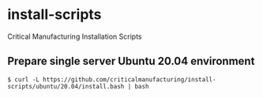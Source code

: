 # install-scripts
Critical Manufacturing Installation Scripts

## Prepare single server Ubuntu 20.04 environment

```
$ curl -L https://github.com/criticalmanufacturing/install-scripts/ubuntu/20.04/install.bash | bash
```


